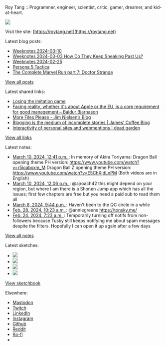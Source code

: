 Roy Tang :: Programmer, engineer, scientist, critic, gamer, dreamer, and kid-at-heart.

![](https://roytang.net/static/img/profile.jpg)

Visit the site: [https://roytang.net](https://roytang.net)

Latest blog posts:

- [Weeknotes 2024-03-10](https://roytang.net/2024/03/weeknotes-03-10/)
- [Weeknotes 2024-03-03 How Do They Keep Sneaking Past Us?](https://roytang.net/2024/03/weeknotes-03-03/)
- [Weeknotes 2024-02-25](https://roytang.net/2024/02/weeknotes-02-25/)
- [Persona 5 Tactica](https://roytang.net/2024/02/persona-5-tactica/)
- [The Complete Marvel Run part 7: Doctor Strange](https://roytang.net/2024/02/cmr-doctor-strange/)

[View all posts](https://roytang.net/blog)

Latest shared links:

- [Losing the imitation game](https://roytang.net/2024/03/35a20a00bf7a9d22d8dfb8b0596b921a/)
- [Facing reality, whether it&#x27;s about Apple or the EU, is a core requirement for good management – Baldur Bjarnason](https://roytang.net/2024/03/266a47dc2e4eab3eb0e2c425bbf3463e/)
- [More Files Please - Jim Nielsen’s Blog](https://roytang.net/2024/03/a2938073a54019c7a36be2fb1a8735e7/)
- [Blogging is the medium of incomplete stories | James&#x27; Coffee Blog](https://roytang.net/2024/03/864ce2d90f72a4bd89e982f83ca817e5/)
- [Interactivity of personal sites and webmentions | dead.garden](https://roytang.net/2024/03/f56ff5c6b6114b6b1a0c9ead5f338fec/)

[View all links](https://roytang.net/links)

Latest notes:

- [March 10, 2024, 12:41 p.m. ](https://roytang.net/2024/03/112069554535261848/): In memory of Akira Toriyama: Dragon Ball opening theme PH version: https://www.youtube.com/watch?v=r5ioabxxm_M Dragon Ball Z opening theme PH version: https://www.youtube.com/watch?v=E5ChXjdLnPM (Both videos are in English)
- [March 10, 2024, 12:06 p.m. ](https://roytang.net/2024/03/112069417205794988/): @ajroach42 this might depend on your region, but where I am there is a Shonen Jump app which has all the issues; first few chapters are free but you need a paid sub to read them all
- [March 8, 2024, 9:44 p.m. ](https://roytang.net/2024/03/112060366344106930/): Haven&#x27;t been to the QC circle in a while
- [Feb. 28, 2024, 10:23 a.m. ](https://roytang.net/2024/02/112006724358484916/): @anniegreens https://tonsky.me/
- [Feb. 24, 2024, 7:23 a.m. ](https://roytang.net/2024/02/111983368101089177/): Temporarily turning off notifs from non-followers because Tusky still keeps notifying me about spam messages despite the filters. Hopefully I can open it up again after a few days

[View all notes](https://roytang.net/notes)

Latest sketches:


- ![](https://roytang.net/media/cache/c3/52/c3524701d7d18fa2b6b280d4437c7ba1.jpg)
- ![](https://roytang.net/media/cache/b8/6e/b86e3f7c5db451a5bf40260cdf52e2c0.jpg)
- ![](https://roytang.net/media/cache/09/11/09119bc377da2a1bf7e9d18251a6b7a6.jpg)
- ![](https://roytang.net/media/cache/3c/7d/3c7d410c1cd355b7897272dd51e3b61a.jpg)

[View sketchbook](https://roytang.net/albums/sketchbook)


Elsewhere:

- [Mastodon](https://indieweb.social/@roytang)
- [Twitch](https://twitch.tv/twitchyroy)
- [LinkedIn](https://www.linkedin.com/in/roytang)
- [Instagram](https://instagram.com/roytang0400)
- [Github](https://github.com/roytang)
- [Reddit](https://reddit.com/u/hungryroy)
- [Ko-fi](https://ko-fi.com/roytang)
- [](mailto:hello@roytang.net)